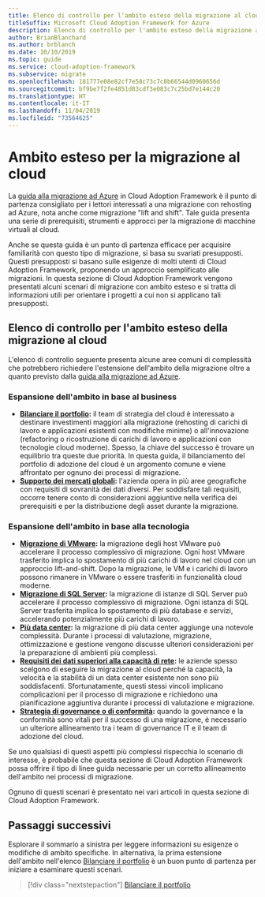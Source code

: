 ```yaml
---
title: Elenco di controllo per l'ambito esteso della migrazione al cloud
titleSuffix: Microsoft Cloud Adoption Framework for Azure
description: Elenco di controllo per l'ambito esteso della migrazione al cloud
author: BrianBlanchard
ms.author: brblanch
ms.date: 10/10/2019
ms.topic: guide
ms.service: cloud-adoption-framework
ms.subservice: migrate
ms.openlocfilehash: 181777e08e82cf7e58c73c7c8b66544d0960656d
ms.sourcegitcommit: bf9be7f2fe4851d83cdf3e083c7c25bd7e144c20
ms.translationtype: HT
ms.contentlocale: it-IT
ms.lasthandoff: 11/04/2019
ms.locfileid: "73564625"
---
```

# <a name="expanded-scope-for-cloud-migration"></a>Ambito esteso per la migrazione al cloud

La [guida alla migrazione ad Azure](../azure-migration-guide/index.md) in Cloud Adoption Framework è il punto di partenza consigliato per i lettori interessati a una migrazione con rehosting ad Azure, nota anche come migrazione "lift and shift". Tale guida presenta una serie di prerequisiti, strumenti e approcci per la migrazione di macchine virtuali al cloud.

Anche se questa guida è un punto di partenza efficace per acquisire familiarità con questo tipo di migrazione, si basa su svariati presupposti. Questi presupposti si basano sulle esigenze di molti utenti di Cloud Adoption Framework, proponendo un approccio semplificato alle migrazioni. In questa sezione di Cloud Adoption Framework vengono presentati alcuni scenari di migrazione con ambito esteso e si tratta di informazioni utili per orientare i progetti a cui non si applicano tali presupposti.

## <a name="cloud-migration-expanded-scope-checklist"></a>Elenco di controllo per l'ambito esteso della migrazione al cloud

L'elenco di controllo seguente presenta alcune aree comuni di complessità che potrebbero richiedere l'estensione dell'ambito della migrazione oltre a quanto previsto dalla [guida alla migrazione ad Azure](../azure-migration-guide/index.md).

### <a name="business-driven-scope-expansion"></a>Espansione dell'ambito in base al business

- **[Bilanciare il portfolio](./balance-the-portfolio.md):** il team di strategia del cloud è interessato a destinare investimenti maggiori alla migrazione (rehosting di carichi di lavoro e applicazioni esistenti con modifiche minime) o all'innovazione (refactoring o ricostruzione di carichi di lavoro e applicazioni con tecnologie cloud moderne). Spesso, la chiave del successo è trovare un equilibrio tra queste due priorità. In questa guida, il bilanciamento del portfolio di adozione del cloud è un argomento comune e viene affrontato per ognuno dei processi di migrazione.
- **[Supporto dei mercati globali](../../decision-guides/regions/index.md):** l'azienda opera in più aree geografiche con requisiti di sovranità dei dati diversi. Per soddisfare tali requisiti, occorre tenere conto di considerazioni aggiuntive nella verifica dei prerequisiti e per la distribuzione degli asset durante la migrazione.

### <a name="technology-driven-scope-expansion"></a>Espansione dell'ambito in base alla tecnologia

- **[Migrazione di VMware](./vmware-host.md):** la migrazione degli host VMware può accelerare il processo complessivo di migrazione. Ogni host VMware trasferito implica lo spostamento di più carichi di lavoro nel cloud con un approccio lift-and-shift. Dopo la migrazione, le VM e i carichi di lavoro possono rimanere in VMware o essere trasferiti in funzionalità cloud moderne.
- **[Migrazione di SQL Server](./sql-migration.md):** la migrazione di istanze di SQL Server può accelerare il processo complessivo di migrazione. Ogni istanza di SQL Server trasferita implica lo spostamento di più database e servizi, accelerando potenzialmente più carichi di lavoro.
- **[Più data center](./multiple-datacenters.md):** la migrazione di più data center aggiunge una notevole complessità. Durante i processi di valutazione, migrazione, ottimizzazione e gestione vengono discusse ulteriori considerazioni per la preparazione di ambienti più complessi.
- **[Requisiti dei dati superiori alla capacità di rete](./network-capacity-exceeded.md):** le aziende spesso scelgono di eseguire la migrazione al cloud perché la capacità, la velocità e la stabilità di un data center esistente non sono più soddisfacenti. Sfortunatamente, questi stessi vincoli implicano complicazioni per il processo di migrazione e richiedono una pianificazione aggiuntiva durante i processi di valutazione e migrazione.
- **[Strategia di governance o di conformità](./governance-or-compliance.md):** quando la governance e la conformità sono vitali per il successo di una migrazione, è necessario un ulteriore allineamento tra i team di governance IT e il team di adozione del cloud.

Se uno qualsiasi di questi aspetti più complessi rispecchia lo scenario di interesse, è probabile che questa sezione di Cloud Adoption Framework possa offrire il tipo di linee guida necessarie per un corretto allineamento dell'ambito nei processi di migrazione.

Ognuno di questi scenari è presentato nei vari articoli in questa sezione di Cloud Adoption Framework.

## <a name="next-steps"></a>Passaggi successivi

Esplorare il sommario a sinistra per leggere informazioni su esigenze o modifiche di ambito specifiche. In alternativa, la prima estensione dell'ambito nell'elenco [Bilanciare il portfolio](./balance-the-portfolio.md) è un buon punto di partenza per iniziare a esaminare questi scenari.

> [!div class="nextstepaction"]
> [Bilanciare il portfolio](./balance-the-portfolio.md)
